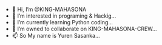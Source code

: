 - 👋 Hi, I’m @KING-MAHASONA
- 👀 I’m interested in programing & Hackig...
- 🌱 I’m currently learning Python coding...
- 💞️ I’m owned to collaborate on KING-MAHASONA-CREW...
- 📫 So My name is Yuren Sasanka...

<!---
KING-MAHASONA-crew/KING-MAHASONA-crew is a ✨ special ✨ repository because its `README.md` (this file) appears on your GitHub profile.
You can click the Preview link to take a look at your changes.
--->
